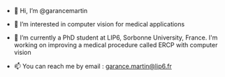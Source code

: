 - 👋 Hi, I’m @garancemartin
- 👀 I’m interested in computer vision for medical applications
- 🌱 I’m currently a PhD student at LIP6, Sorbonne University, France. I'm working on improving a medical procedure called ERCP with computer vision

- 📫 You can reach me by email : garance.martin@lip6.fr

<!---
garancemartin/garancemartin is a ✨ special ✨ repository because its `README.md` (this file) appears on your GitHub profile.
You can click the Preview link to take a look at your changes.
--->
